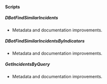 
#### Scripts

##### DBotFindSimilarIncidents

- Metadata and documentation improvements.

##### DBotFindSimilarIncidentsByIndicators

- Metadata and documentation improvements.

##### GetIncidentsByQuery

- Metadata and documentation improvements.
